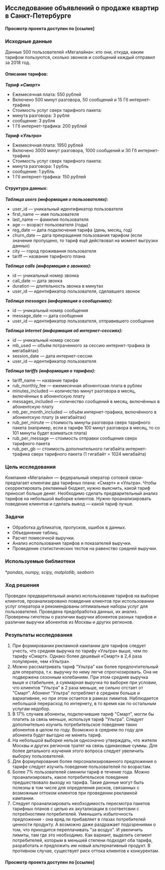 ## Исследование объявлений о продаже квартир в Санкт-Петербурге
#### Просмотр проекта доступен по [ссылке]
### Исходные данные
Данные 500 пользователей «Мегалайна»: кто они, откуда, каким тарифом пользуются, сколько звонков и сообщений каждый отправил за 2018 год.

#### Описание тарифов:

***Тариф «Смарт»***
* Ежемесячная плата: 550 рублей
* Включено 500 минут разговора, 50 сообщений и 15 Гб интернет-трафика
* Стоимость услуг сверх тарифного пакета:
* минута разговора: 3 рубля
* сообщение: 3 рубля
* 1 Гб интернет-трафика: 200 рублей

***Тариф «Ультра»***
* Ежемесячная плата: 1950 рублей
* Включено 3000 минут разговора, 1000 сообщений и 30 Гб интернет-трафика
* Стоимость услуг сверх тарифного пакета:
* минута разговора: 1 рубль
* сообщение: 1 рубль
* 1 Гб интернет-трафика: 150 рублей

#### Структура данных:
***Таблица users (информация о пользователях):***

* user_id — уникальный идентификатор пользователя
* first_name — имя пользователя
* last_name — фамилия пользователя
* age — возраст пользователя (годы)
* reg_date — дата подключения тарифа (день, месяц, год)
* churn_date — дата прекращения пользования тарифом (если значение пропущено, то тариф ещё действовал на момент выгрузки данных)
* city — город проживания пользователя
* tariff — название тарифного плана

***Таблица calls (информация о звонках):***

* id — уникальный номер звонка
* call_date — дата звонка
* duration — длительность звонка в минутах
* user_id — идентификатор пользователя, сделавшего звонок

***Таблица messages (информация о сообщениях):***

* id — уникальный номер сообщения
* message_date — дата сообщения
* user_id — идентификатор пользователя, отправившего сообщение

***Таблица internet (информация об интернет-сессиях):***

* id — уникальный номер сессии
* mb_used — объём потраченного за сессию интернет-трафика (в мегабайтах)
* session_date — дата интернет-сессии
* user_id — идентификатор пользователя

***Таблица tariffs (информация о тарифах):***

* tariff_name — название тарифа
* rub_monthly_fee — ежемесячная абонентская плата в рублях
* minutes_included — количество минут разговора в месяц, включённых в абонентскую плату
* messages_included — количество сообщений в месяц, включённых в абонентскую плату
* mb_per_month_included — объём интернет-трафика, включённого в абонентскую плату (в мегабайтах)
* rub_per_minute — стоимость минуты разговора сверх тарифного пакета (например, если в тарифе 100 минут разговора в месяц, то со 101 минуты будет взиматься плата)
* rub_per_message — стоимость отправки сообщения сверх тарифного пакета
* rub_per_gb — стоимость дополнительного гигабайта интернет-трафика сверх тарифного пакета (1 гигабайт = 1024 мегабайта)

### Цель исследования

Компания «Мегалайн» — федеральный оператор сотовой связи- предлагает клиентам два тарифных плана: «Смарт» и «Ультра». Чтобы скорректировать рекламный бюджет, нужно выяснить, какой тариф приносит больше денег. Необходимо сделать предварительный анализ тарифов на небольшой выборке клиентов. Нужно проанализировать поведение клиентов и сделать вывод — какой тариф лучше.

### Задачи
* Обработка дубликатов, пропусков, ошибок в данных.
* Объединение таблиц.
* Расчет помесячной выручки.
* Анализ использования тарифов и показателей выручки.
* Проведение статистических тестов на равенство средней выручки.

### Используемые библиотеки
**pandas, numpy, scipy, matplotlib, seaborn*

### Ход решения
Проведен предварительный анализ использования тарифов на выборке клиентов, проанализировано поведение клиентов при использовании услуг оператора и рекомендованы оптимальные наборы услуг для пользователей. Проведена предобработка данных, их анализ. Проверены гипотезы о различии выручки абонентов разных тарифов и различии выручки абонентов из Москвы и других регионов.

### Результаты исследования
1. При формировании рекламной кампании для тарифов следует учесть, что средняя выручка по тарифу «Ультра» выше, чем по тарифу «Смарт». Однако более дешевый «Смарт» в 2,4 раза популярнее, чем «Ультра».
2. Можно рассматривать тариф "Ультра" как более предпочтительный для оператора, т.к. выручку по нему легче спрогнозировать. Она не подвержена сезонным колебаниям. При этом средняя выручка выше и стабильнее, а суммарная выручка по выборке при условии, что клиентов "Ультра" в 2 раза меньше, не сильно отстает от "Смарт". Абонент "Ультра" потребляет в среднем больше и вариативнее, но при этом остается в рамках лимитов. Наблюдается небольшой перерасход по интернету, в то время как по остальным услугам  недобор.
4. В 17% случаев абоненты, подключившие тариф "Смарт", могли бы платить за связь меньше, используя тариф "Ультра". Следует дополнительно изучить потребительское поведение таких абонентов в целом по году. Возможно в среднем по году для абонента будет выгодно не менять тариф. 
5. На небольшой выборке нельзя однозначно утверждать, что жители Москвы и других регионов тратят на связь одинаковые суммы. Для более детального изучения этого вопроса следует увеличить выборку пользователей.
6. Для формулирования более персонализированного предложения о тарифе следует изучить поведение пользователей по возрастам.
7. Более 7% пользователей сменили тариф в течение года. Можно проанализировать, какое потребительское поведение предшествовало выходу из тарифа. Такие данные могут быть полезны в том числе для определения рисков, связанных с возможным оттоком клиентов при проведении рекламной кампании.
9. Следует проанализировать необходимость пересмотра  пакетов тарифных планов с целью их акутализации в соответсвии с потребностями потребителей. Уменьшить избыточность предложения - она вряд ли прибавляет в глазах потребителей ценности продукту. А возможно даже раздражает подозрениями о том, что приходится переплачивать "за воздух". И увеличить лимиты, там где это необходимо. Как вариант, выделить сегмент потребителей, которым в меньшей степени подходят оба тарифа, разработать и предложить им новый альтернативный продукт. В противном случае, существует риск оттока клиентов к конкурентам.

#### Просмотр проекта доступен по [ссылке]